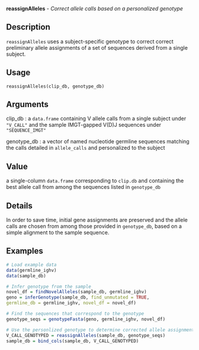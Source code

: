 





**reassignAlleles** - *Correct allele calls based on a personalized genotype*

Description
--------------------

`reassignAlleles` uses a subject-specific genotype to correct
correct preliminary allele assignments of a set of sequences derived
from a single subject.


Usage
--------------------
```
reassignAlleles(clip_db, genotype_db)
```

Arguments
-------------------

clip_db
:   a `data.frame` containing V allele calls from a
single subject under `"V_CALL"` and the sample
IMGT-gapped V(D)J sequences under
`"SEQUENCE_IMGT"`

genotype_db
:   a vector of named nucleotide germline sequences
matching the calls detailed in `allele_calls`
and personalized to the subject



Value
-------------------

a single-column `data.frame` corresponding to `clip.db`
and containing the best allele call from among the sequences
listed in `genotype_db`

Details
-------------------

In order to save time, initial gene assignments are preserved and
the allele calls are chosen from among those provided in `genotype_db`,
based on a simple alignment to the sample sequence.



Examples
-------------------

```R
# Load example data
data(germline_ighv)
data(sample_db)

# Infer genotype from the sample
novel_df = findNovelAlleles(sample_db, germline_ighv)
geno = inferGenotype(sample_db, find_unmutated = TRUE,
germline_db = germline_ighv, novel_df = novel_df)

# Find the sequences that correspond to the genotype
genotype_seqs = genotypeFasta(geno, germline_ighv, novel_df)

# Use the personlized genotype to determine corrected allele assignments
V_CALL_GENOTYPED = reassignAlleles(sample_db, genotype_seqs)
sample_db = bind_cols(sample_db, V_CALL_GENOTYPED)
```




